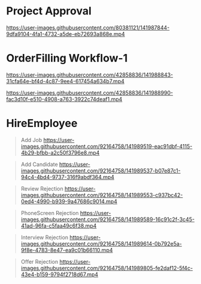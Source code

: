 # Project Approval

https://user-images.githubusercontent.com/80381121/141987844-9dfa9104-4fa1-4732-a5de-eb72693a868e.mp4

# OrderFilling Workflow-1

https://user-images.githubusercontent.com/42858836/141988843-31cfa64e-bf4d-4c87-9ee4-617454a634b7.mp4

https://user-images.githubusercontent.com/42858836/141988990-fac3d10f-e510-4908-a763-3922c74deaf1.mp4

# HireEmployee
> Add Job
https://user-images.githubusercontent.com/92164758/141989519-eac91dbf-4115-4b29-bfbb-a2c50f3796e8.mp4

>Add Candidate
https://user-images.githubusercontent.com/92164758/141989537-b07e87c1-94c4-4bd4-9737-316f9abdf364.mp4

>Review Rejection
https://user-images.githubusercontent.com/92164758/141989553-c937bc42-0ed4-4990-b939-9a47686c9014.mp4

>PhoneScreen Rejection
https://user-images.githubusercontent.com/92164758/141989589-16c91c2f-3c45-41ad-96fa-c5faa49c6f38.mp4

>Interview Rejection
https://user-images.githubusercontent.com/92164758/141989614-0b792e5a-9f8e-4783-8e47-ea9c01b66110.mp4

>Offer Rejection
https://user-images.githubusercontent.com/92164758/141989805-fe2daf12-5f4c-43e4-b159-9794f2718d67.mp4

